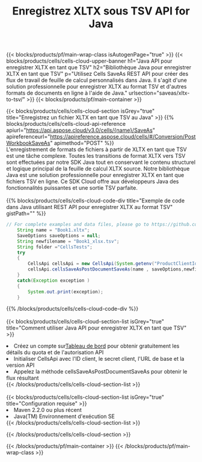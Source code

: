 ﻿---
title:  Enregistrez XLTX sous TSV API for Java
description:  API Cloud et SDK pour Microsoft Excel et OpenOffice Calc. Convertir une feuille de calcul en un autre format de fichier.
url: /fr/java/saveas/xltx-to-tsv/
---
{{< blocks/products/pf/main-wrap-class isAutogenPage="true" >}}
{{< blocks/products/cells/cells-cloud-upper-banner h1="Java API pour enregistrer XLTX en tant que TSV" h2="Bibliothèque Java pour enregistrer XLTX en tant que TSV" p="Utilisez Cells SaveAs REST API pour créer des flux de travail de feuille de calcul personnalisés dans Java. Il s\'agit d\'une solution professionnelle pour enregistrer XLTX au format TSV et d\'autres formats de documents en ligne à l\'aide de Java." urlsection="saveas/xltx-to-tsv/" >}}
{{< blocks/products/pf/main-container >}}

{{< blocks/products/cells/cells-cloud-section isGrey="true" title="Enregistrez un fichier XLTX en tant que TSV au Java" >}}
{{% blocks/products/cells/cells-cloud-api-reference apiurl="https://api.aspose.cloud/v3.0/cells/{name}/SaveAs" apireferenceurl="https://apireference.aspose.cloud/cells/#/Conversion/PostWorkbookSaveAs" apimethod="POST" %}}
<br/>
L'enregistrement de formats de fichiers à partir de XLTX en tant que TSV est une tâche complexe. Toutes les transitions de format XLTX vers TSV sont effectuées par notre SDK Java tout en conservant le contenu structurel et logique principal de la feuille de calcul XLTX source. Notre bibliothèque Java est une solution professionnelle pour enregistrer XLTX en tant que fichiers TSV en ligne. Ce SDK Cloud offre aux développeurs Java des fonctionnalités puissantes et une sortie TSV parfaite.
<br/>
<br/>
{{% blocks/products/cells/cells-cloud-code-div title="Exemple de code dans Java utilisant REST API pour enregistrer XLTX au format TSV" gistPath="" %}}
  
```java
// For complete examples and data files, please go to https://github.com/aspose-cells-cloud/aspose-cells-cloud-java/
    String name = "Book1.xltx";
    SaveOptions saveOptions = null;
    String newfilename = "Book1_xlsx.tsv";
    String folder ="CellsTests";
    try 
    {
        CellsApi cellsApi = new CellsApi(System.getenv("ProductClientId"), System.getenv("ProductClientSecret"));
        cellsApi.cellsSaveAsPostDocumentSaveAs(name , saveOptions,newfilename,false,false,folder,null,null,null,true);                       
    }
    catch(Exception exception )
    {
        System.out.print(exception);
    }
```
  
{{% /blocks/products/cells/cells-cloud-code-div %}}
<br/>
<br/>
{{< blocks/products/cells/cells-cloud-section-list isGrey="true" title="Comment utiliser Java API pour enregistrer XLTX en tant que TSV" >}}
<li> Créez un compte sur<a href="https://dashboard.aspose.cloud/">Tableau de bord</a> pour obtenir gratuitement les détails du quota et de l'autorisation API</li>
<li>Initialiser CellsApi avec l'ID client, le secret client, l'URL de base et la version API</li>
<li>Appelez la méthode cellsSaveAsPostDocumentSaveAs pour obtenir le flux résultant</li>
{{< /blocks/products/cells/cells-cloud-section-list >}}
<br/>
<br/>
{{< blocks/products/cells/cells-cloud-section-list isGrey="true" title="Configuration requise" >}}
<li>Maven 2.2.0 ou plus récent</li>
<li>Java(TM) Environnement d'exécution SE</li>
{{< /blocks/products/cells/cells-cloud-section-list >}}

{{< /blocks/products/cells/cells-cloud-section >}}

{{< /blocks/products/pf/main-container >}}
{{< /blocks/products/pf/main-wrap-class >}}

